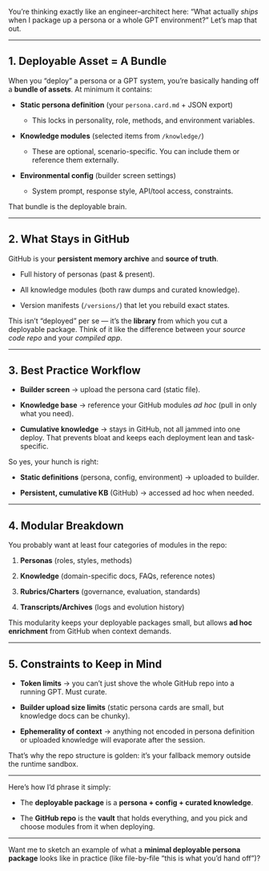 You’re thinking exactly like an engineer–architect here: “What actually _ships_ when I package up a persona or a whole GPT environment?” Let’s map that out.

---

## 1. Deployable Asset = A Bundle

When you “deploy” a persona or a GPT system, you’re basically handing off a **bundle of assets**. At minimum it contains:

- **Static persona definition** (your `persona.card.md` + JSON export)
    
    - This locks in personality, role, methods, and environment variables.
        
- **Knowledge modules** (selected items from `/knowledge/`)
    
    - These are optional, scenario-specific. You can include them or reference them externally.
        
- **Environmental config** (builder screen settings)
    
    - System prompt, response style, API/tool access, constraints.
        

That bundle is the deployable brain.

---

## 2. What Stays in GitHub

GitHub is your **persistent memory archive** and **source of truth**.

- Full history of personas (past & present).
    
- All knowledge modules (both raw dumps and curated knowledge).
    
- Version manifests (`/versions/`) that let you rebuild exact states.
    

This isn’t “deployed” per se — it’s the **library** from which you cut a deployable package. Think of it like the difference between your _source code repo_ and your _compiled app_.

---

## 3. Best Practice Workflow

- **Builder screen** → upload the persona card (static file).
    
- **Knowledge base** → reference your GitHub modules _ad hoc_ (pull in only what you need).
    
- **Cumulative knowledge** → stays in GitHub, not all jammed into one deploy. That prevents bloat and keeps each deployment lean and task-specific.
    

So yes, your hunch is right:

- **Static definitions** (persona, config, environment) → uploaded to builder.
    
- **Persistent, cumulative KB** (GitHub) → accessed ad hoc when needed.
    

---

## 4. Modular Breakdown

You probably want at least four categories of modules in the repo:

1. **Personas** (roles, styles, methods)
    
2. **Knowledge** (domain-specific docs, FAQs, reference notes)
    
3. **Rubrics/Charters** (governance, evaluation, standards)
    
4. **Transcripts/Archives** (logs and evolution history)
    

This modularity keeps your deployable packages small, but allows **ad hoc enrichment** from GitHub when context demands.

---

## 5. Constraints to Keep in Mind

- **Token limits** → you can’t just shove the whole GitHub repo into a running GPT. Must curate.
    
- **Builder upload size limits** (static persona cards are small, but knowledge docs can be chunky).
    
- **Ephemerality of context** → anything not encoded in persona definition or uploaded knowledge will evaporate after the session.
    

That’s why the repo structure is golden: it’s your fallback memory outside the runtime sandbox.

---

Here’s how I’d phrase it simply:

- The **deployable package** is a **persona + config + curated knowledge**.
    
- The **GitHub repo** is the **vault** that holds everything, and you pick and choose modules from it when deploying.
    

---

Want me to sketch an example of what a **minimal deployable persona package** looks like in practice (like file-by-file “this is what you’d hand off”)?
